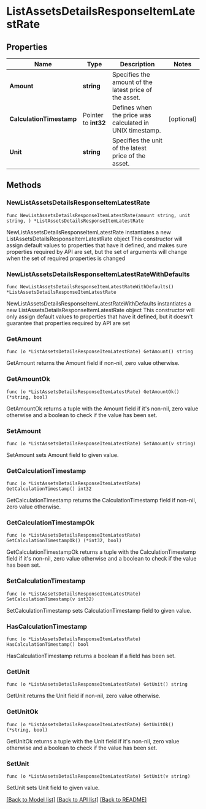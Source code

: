# ListAssetsDetailsResponseItemLatestRate

## Properties

Name | Type | Description | Notes
------------ | ------------- | ------------- | -------------
**Amount** | **string** | Specifies the amount of the latest price of the asset. | 
**CalculationTimestamp** | Pointer to **int32** | Defines when the price was calculated in UNIX timestamp. | [optional] 
**Unit** | **string** | Specifies the unit of the latest price of the asset. | 

## Methods

### NewListAssetsDetailsResponseItemLatestRate

`func NewListAssetsDetailsResponseItemLatestRate(amount string, unit string, ) *ListAssetsDetailsResponseItemLatestRate`

NewListAssetsDetailsResponseItemLatestRate instantiates a new ListAssetsDetailsResponseItemLatestRate object
This constructor will assign default values to properties that have it defined,
and makes sure properties required by API are set, but the set of arguments
will change when the set of required properties is changed

### NewListAssetsDetailsResponseItemLatestRateWithDefaults

`func NewListAssetsDetailsResponseItemLatestRateWithDefaults() *ListAssetsDetailsResponseItemLatestRate`

NewListAssetsDetailsResponseItemLatestRateWithDefaults instantiates a new ListAssetsDetailsResponseItemLatestRate object
This constructor will only assign default values to properties that have it defined,
but it doesn't guarantee that properties required by API are set

### GetAmount

`func (o *ListAssetsDetailsResponseItemLatestRate) GetAmount() string`

GetAmount returns the Amount field if non-nil, zero value otherwise.

### GetAmountOk

`func (o *ListAssetsDetailsResponseItemLatestRate) GetAmountOk() (*string, bool)`

GetAmountOk returns a tuple with the Amount field if it's non-nil, zero value otherwise
and a boolean to check if the value has been set.

### SetAmount

`func (o *ListAssetsDetailsResponseItemLatestRate) SetAmount(v string)`

SetAmount sets Amount field to given value.


### GetCalculationTimestamp

`func (o *ListAssetsDetailsResponseItemLatestRate) GetCalculationTimestamp() int32`

GetCalculationTimestamp returns the CalculationTimestamp field if non-nil, zero value otherwise.

### GetCalculationTimestampOk

`func (o *ListAssetsDetailsResponseItemLatestRate) GetCalculationTimestampOk() (*int32, bool)`

GetCalculationTimestampOk returns a tuple with the CalculationTimestamp field if it's non-nil, zero value otherwise
and a boolean to check if the value has been set.

### SetCalculationTimestamp

`func (o *ListAssetsDetailsResponseItemLatestRate) SetCalculationTimestamp(v int32)`

SetCalculationTimestamp sets CalculationTimestamp field to given value.

### HasCalculationTimestamp

`func (o *ListAssetsDetailsResponseItemLatestRate) HasCalculationTimestamp() bool`

HasCalculationTimestamp returns a boolean if a field has been set.

### GetUnit

`func (o *ListAssetsDetailsResponseItemLatestRate) GetUnit() string`

GetUnit returns the Unit field if non-nil, zero value otherwise.

### GetUnitOk

`func (o *ListAssetsDetailsResponseItemLatestRate) GetUnitOk() (*string, bool)`

GetUnitOk returns a tuple with the Unit field if it's non-nil, zero value otherwise
and a boolean to check if the value has been set.

### SetUnit

`func (o *ListAssetsDetailsResponseItemLatestRate) SetUnit(v string)`

SetUnit sets Unit field to given value.



[[Back to Model list]](../README.md#documentation-for-models) [[Back to API list]](../README.md#documentation-for-api-endpoints) [[Back to README]](../README.md)


